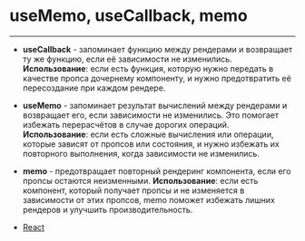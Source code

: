 # useMemo, useCallback, memo

---

- **useCallback** - запоминает функцию между рендерами и возвращает ту же функцию, если её зависимости не изменились. **Использование**: если есть функция, которую нужно передать в качестве пропса дочернему компоненту, и нужно предотвратить её пересоздание при каждом рендере.

- **useMemo** - запоминает результат вычислений между рендерами и возвращает его, если зависимости не изменились. Это помогает избежать перерасчётов в случае дорогих операций. **Использование**: если есть сложные вычисления или операции, которые зависят от пропсов или состояния, и нужно избежать их повторного выполнения, когда зависимости не изменились.

- **memo** - предотвращает повторный рендеринг компонента, если его пропсы остаются неизменными. **Использование**: если есть компонент, который получает пропсы и не изменяется в зависимости от этих пропсов, memo поможет избежать лишних рендеров и улучшить производительность.

- [React](./react.md)
